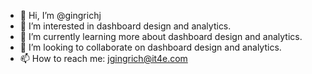 - 👋 Hi, I’m @gingrichj
- 👀 I’m interested in dashboard design and analytics.
- 🌱 I’m currently learning more about dashboard design and analytics.
- 💞️ I’m looking to collaborate on dashboard design and analytics.
- 📫 How to reach me: jgingrich@it4e.com 

<!---
gingrichj/gingrichj is a ✨ special ✨ repository because its `README.md` (this file) appears on your GitHub profile.
You can click the Preview link to take a look at your changes.
--->
